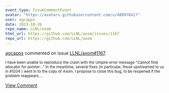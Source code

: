 ```yaml
---
event_type: IssueCommentEvent
avatar: "https://avatars.githubusercontent.com/u/48997041?"
user: agcapps
date: 2023-10-26
repo_name: LLNL/axom
html_url: https://github.com/LLNL/axom/issues/1167
repo_url: https://github.com/LLNL/axom
---
```


<a href='https://github.com/agcapps' target='_blank'>agcapps</a> commented on issue <a href='https://github.com/LLNL/axom/issues/1167' target='_blank'>LLNL/axom#1167</a>.

<small>I have been unable to reproduce the crash with the Umpire error message "Cannot find allocator for pointer: ."  In the meantime, several fixes (in particular, those upstreamed to us in #1204 ) went in to the copy of Axom.  I propose to close this bug, to be reopened if the problem reappears....</small>

<a href='https://github.com/LLNL/axom/issues/1167' target='_blank'>View Comment</a>
